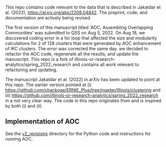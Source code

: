 This repo contains code relevant to the data that is described in Jakatdar et al. (2022), https://arxiv.org/abs/2208.04842. 
The preprint, code, and documentation are actively being revised. 

The first version of this manuscript titled 'AOC; Assembling Overlapping Communities' was submitted to QSS on Aug 5, 2022.
On Aug 18, we discovered coding error in a for loop that affected the size and modularity calculations for 2 of 128 clusters
that were generated by AOC enhancement of IKC clusters. The error was corrected the same day. we decided to refactor the 
AOC code, regenerate all the results, and update the manuscript. This repo is a fork of 
illinois-or-research-analytics/spring_2022_research and contains all work relevant to refactoring and updating.

The manuscript Jakatdar et al. (2022) in arXiv has been updated to point at this repo. The earlier version pointed at (i)  https://github.com/chackoge/ERNIE_Plus/tree/master/Illinois/clustering and (ii) https://github.com/illinois-or-research-analytics/spring_2022_research
in a not very clear way. The code in this repo originates from and is inspired by both (i) and (ii) 

## Implementation of AOC

See the [v2_revisions](https://github.com/illinois-or-research-analytics/aocv2_plus/tree/main/v2_revisions) directory for the Python code and instructions for running AOC.
